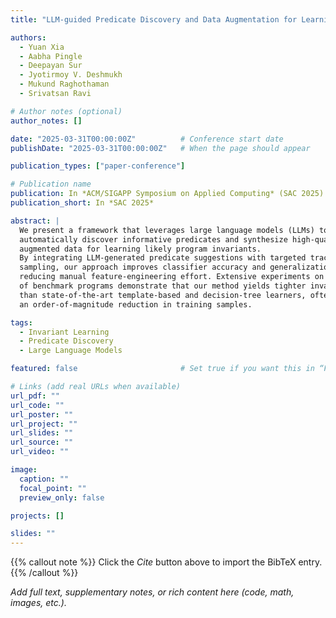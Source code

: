 ```yaml
---
title: "LLM-guided Predicate Discovery and Data Augmentation for Learning Likely Program Invariants"

authors:
  - Yuan Xia
  - Aabha Pingle
  - Deepayan Sur
  - Jyotirmoy V. Deshmukh
  - Mukund Raghothaman
  - Srivatsan Ravi

# Author notes (optional)
author_notes: []

date: "2025-03-31T00:00:00Z"          # Conference start date
publishDate: "2025-03-31T00:00:00Z"   # When the page should appear

publication_types: ["paper-conference"]

# Publication name
publication: In *ACM/SIGAPP Symposium on Applied Computing* (SAC 2025)
publication_short: In *SAC 2025*

abstract: |
  We present a framework that leverages large language models (LLMs) to
  automatically discover informative predicates and synthesize high-quality
  augmented data for learning likely program invariants.
  By integrating LLM-generated predicate suggestions with targeted trace
  sampling, our approach improves classifier accuracy and generalization while
  reducing manual feature-engineering effort. Extensive experiments on a suite
  of benchmark programs demonstrate that our method yields tighter invariants
  than state-of-the-art template-based and decision-tree learners, often with
  an order-of-magnitude reduction in training samples.

tags:
  - Invariant Learning
  - Predicate Discovery
  - Large Language Models

featured: false                       # Set true if you want this in “Featured Publications”

# Links (add real URLs when available)
url_pdf: ""
url_code: ""
url_poster: ""
url_project: ""
url_slides: ""
url_source: ""
url_video: ""

image:
  caption: ""
  focal_point: ""
  preview_only: false

projects: []

slides: ""
---
```

{{% callout note %}}
Click the _Cite_ button above to import the BibTeX entry.
{{% /callout %}}

_Add full text, supplementary notes, or rich content here (code, math, images, etc.)._

